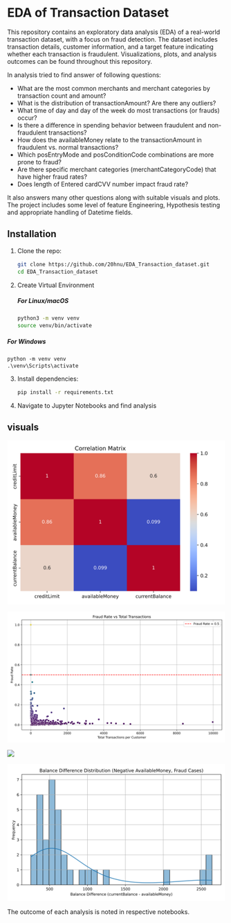 # EDA of Transaction Dataset

This repository contains an exploratory data analysis (EDA) of a real-world transaction dataset, with a focus on fraud detection. The dataset includes transaction details, customer information, and a target feature indicating whether each transaction is fraudulent. Visualizations, plots, and analysis outcomes can be found throughout this repository.

In analysis tried to find answer of following questions:
 - What are the most common merchants and merchant categories by transaction count and amount?
- What is the distribution of transactionAmount? Are there any outliers?
- What time of day and day of the week do most transactions (or frauds) occur?
- Is there a difference in spending behavior between fraudulent and non-fraudulent transactions?
- How does the availableMoney relate to the transactionAmount in fraudulent vs. normal transactions?
- Which posEntryMode and posConditionCode combinations are more prone to fraud?
- Are there specific merchant categories (merchantCategoryCode) that have higher fraud rates?
- Does length of Entered cardCVV number impact fraud rate?

It also answers many other questions along with suitable visuals and plots. The project includes some level of feature Engineering, Hypothesis testing and appropriate handling of Datetime fields. 

## Installation

1. Clone the repo:
   ```bash
   git clone https://github.com/20hnu/EDA_Transaction_dataset.git
   cd EDA_Transaction_dataset
   ```
2. Create Virtual Environment
   ##### For Linux/macOS
    ```bash
    python3 -m venv venv
    source venv/bin/activate
    
##### For Windows

    python -m venv venv
    .\venv\Scripts\activate
    
3. Install dependencies:
    ```bash
    pip install -r requirements.txt
    ```

4. Navigate to Jupyter Notebooks and find analysis
  
## visuals
![](https://github.com/20hnu/EDA_Transaction_dataset/blob/main/visuals/plots/Correlation_Matrix(creditLimit_availableMoney_currentBalance).png?raw=true)

![](https://github.com/20hnu/EDA_Transaction_dataset/blob/main/visuals/plots/Fraud_Rate_vs_Total_Transactions_per_Customer.png?raw=true)

![](https://github.com/20hnu/EDA_Transaction_dataset/blob/main/visuals/plots/Day_of_week_Average_Transaction_and_Fraud_Amounts.png?raw=true)

![](https://github.com/20hnu/EDA_Transaction_dataset/blob/main/visuals/plots/Balance_Difference_Distribution_Fraud_Cases_negative(currentBalance%20-%20availableMoney).png?raw=true)


The outcome of each analysis is noted in respective notebooks.